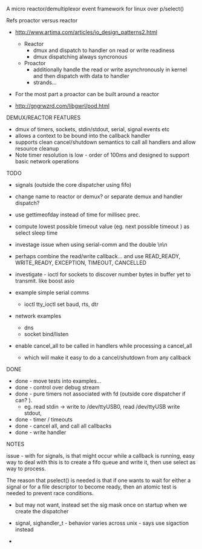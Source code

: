 
A micro reactor/demultiplexor event framework for linux over p/select()


Refs proactor versus reactor
  - http://www.artima.com/articles/io_design_patterns2.html
    - Reactor
      - dmux and dispatch to handler on read or write readiness
      - dmux dispatching always syncronous
    - Proactor
      - additionally handle the read or write asynchronously in kernel and then dispatch with data to handler
      - strands...

  - For the most part a proactor can be built around a reactor

  - http://gngrwzrd.com/libgwrl/pod.html


DEMUX/REACTOR FEATURES
  - dmux of timers, sockets, stdin/stdout, serial, signal events etc
  - allows a context to be bound into the callback handler
  - supports clean cancel/shutdown semantics to call all handlers and allow resource cleanup
  - Note timer resolution is low - order of 100ms and designed to support basic network operations


TODO
  - signals (outside the core dispatcher using fifo)


  - change name to reactor or demux? or separate demux and handler dispatch?

  - use gettimeofday instead of time for millisec prec.

  - compute lowest possible timeout value (eg. next possible timeout ) as select sleep time

  - investage issue when using serial-comm and the double \n\n

  - perhaps combine the read/write callback... and use
      READ_READY, WRITE_READY, EXCEPTION, TIMEOUT, CANCELLED

  - investigate - ioctl for sockets to discover number bytes in buffer yet to transmit. like boost asio

  - example simple serial comms
      - ioctl tty_ioctl set baud, rts, dtr

  - network examples
      - dns
      - socket bind/listen

  - enable cancel_all to be called in handlers while processing a cancel_all
      - which will make it easy to do a cancel/shutdown from any callback

DONE
  - done - move tests into examples...
  - done - control over debug stream
  - done - pure timers not associated with fd (outside core dispatcher if can? ).
    - eg. read stdin -> write to /dev/ttyUSB0, read /dev/ttyUSB write stdout,
  - done - timer  / timeouts
  - done - cancel all, and call all callbacks
  - done - write handler

NOTES

  issue - with for signals, is that might occur while a callback is running,
          easy way to deal with this is to create a fifo queue and write it, then use
          select as way to process.


  The  reason  that pselect() is needed is that if one wants to wait for either a
  signal or for a file descriptor to become ready, then an atomic test is needed
  to prevent race conditions.

  - but may not want, instead set the sig mask once on startup when we create the dispatcher

  - signal, sighandler_t   - behavior varies across unix  - says use sigaction instead
  -


